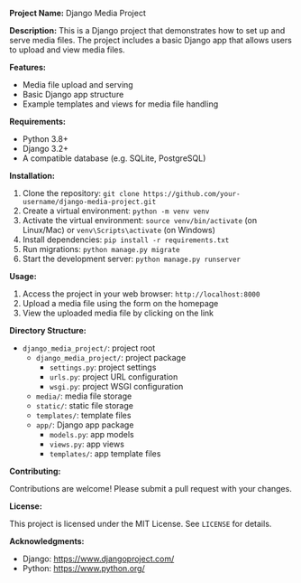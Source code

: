 

**Project Name:** Django Media Project

**Description:**
This is a Django project that demonstrates how to set up and serve media files. The project includes a basic Django app that allows users to upload and view media files.

**Features:**

* Media file upload and serving
* Basic Django app structure
* Example templates and views for media file handling

**Requirements:**

* Python 3.8+
* Django 3.2+
* A compatible database (e.g. SQLite, PostgreSQL)

**Installation:**

1. Clone the repository: `git clone https://github.com/your-username/django-media-project.git`
2. Create a virtual environment: `python -m venv venv`
3. Activate the virtual environment: `source venv/bin/activate` (on Linux/Mac) or `venv\Scripts\activate` (on Windows)
4. Install dependencies: `pip install -r requirements.txt`
5. Run migrations: `python manage.py migrate`
6. Start the development server: `python manage.py runserver`

**Usage:**

1. Access the project in your web browser: `http://localhost:8000`
2. Upload a media file using the form on the homepage
3. View the uploaded media file by clicking on the link

**Directory Structure:**

* `django_media_project/`: project root
	+ `django_media_project/`: project package
		- `settings.py`: project settings
		- `urls.py`: project URL configuration
		- `wsgi.py`: project WSGI configuration
	+ `media/`: media file storage
	+ `static/`: static file storage
	+ `templates/`: template files
	+ `app/`: Django app package
		- `models.py`: app models
		- `views.py`: app views
		- `templates/`: app template files

**Contributing:**

Contributions are welcome! Please submit a pull request with your changes.

**License:**

This project is licensed under the MIT License. See `LICENSE` for details.

**Acknowledgments:**

* Django: https://www.djangoproject.com/
* Python: https://www.python.org/